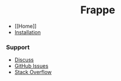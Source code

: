 <div align="center">
   <h1>Frappe</h1>
</div>

* [[Home]]
* [Installation](https://frappeframework.com/docs/v14/user/en/installation)

### Support
* [Discuss](https://discuss.erpnext.com/c/developers)
* [GitHub Issues](https://github.com/frappe/frappe/issues)
* [Stack Overflow](https://stackoverflow.com/questions/tagged/frappe)